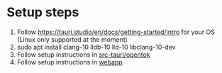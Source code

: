 # Setup steps

1. Follow https://tauri.studio/en/docs/getting-started/intro for your OS (Linux only supported at the moment)
2. sudo apt install clang-10 lldb-10 lld-10 libclang-10-dev
3. Follow setup instructions in [src-tauri/opentok](src-tauri/opentok/README.md)
4. Follow setup instructions in [webapp](webapp/README.md)

